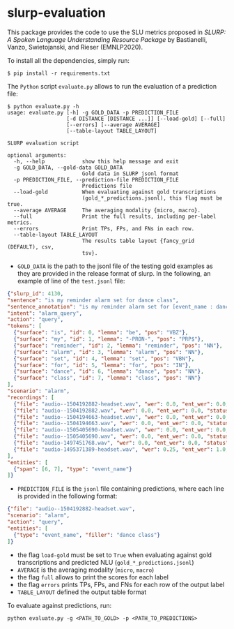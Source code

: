 # slurp-evaluation

This package provides the code to use the SLU metrics proposed in *SLURP: A Spoken Language Understanding Resource Package* by Bastianelli, Vanzo, Swietojanski, and Rieser (EMNLP2020).

To install all the dependencies, simply run:
```shell script
$ pip install -r requirements.txt
```

The `Python` script `evaluate.py` allows to run the evaluation of a prediction file:

```shell script
$ python evaluate.py -h
usage: evaluate.py [-h] -g GOLD_DATA -p PREDICTION_FILE
                   [-d DISTANCE [DISTANCE ...]] [--load-gold] [--full]
                   [--errors] [--average AVERAGE]
                   [--table-layout TABLE_LAYOUT]

SLURP evaluation script

optional arguments:
  -h, --help            show this help message and exit
  -g GOLD_DATA, --gold-data GOLD_DATA
                        Gold data in SLURP jsonl format
  -p PREDICTION_FILE, --prediction-file PREDICTION_FILE
                        Predictions file
  --load-gold           When evaluating against gold transcriptions
                        (gold_*_predictions.jsonl), this flag must be true.
  --average AVERAGE     The averaging modality {micro, macro}.
  --full                Print the full results, including per-label metrics.
  --errors              Print TPs, FPs, and FNs in each row.
  --table-layout TABLE_LAYOUT
                        The results table layout {fancy_grid (DEFAULT), csv,
                        tsv}.
```

 * `GOLD_DATA` is the path to the jsonl file of the testing gold examples as they are provided in the release format of slurp. In the following, an example of line of the `test.jsonl` file:
```json
{"slurp_id": 4130,
"sentence": "is my reminder alarm set for dance class",
"sentence_annotation": "is my reminder alarm set for [event_name : dance class]",
"intent": "alarm_query",
"action": "query",
"tokens": [
  {"surface": "is", "id": 0, "lemma": "be", "pos": "VBZ"},
  {"surface": "my", "id": 1, "lemma": "-PRON-", "pos": "PRP$"},
  {"surface": "reminder", "id": 2, "lemma": "reminder", "pos": "NN"},
  {"surface": "alarm", "id": 3, "lemma": "alarm", "pos": "NN"},
  {"surface": "set", "id": 4, "lemma": "set", "pos": "VBN"},
  {"surface": "for", "id": 5, "lemma": "for", "pos": "IN"},
  {"surface": "dance", "id": 6, "lemma": "dance", "pos": "NN"},
  {"surface": "class", "id": 7, "lemma": "class", "pos": "NN"}
],
"scenario": "alarm",
"recordings": [
  {"file": "audio--1504192882-headset.wav", "wer": 0.0, "ent_wer": 0.0, "status": "correct"},
  {"file": "audio--1504192882.wav", "wer": 0.0, "ent_wer": 0.0, "status": "correct"},
  {"file": "audio--1504194663-headset.wav", "wer": 0.0, "ent_wer": 0.0, "status": "correct"},
  {"file": "audio--1504194663.wav", "wer": 0.0, "ent_wer": 0.0, "status": "correct"},
  {"file": "audio--1505405690-headset.wav", "wer": 0.0, "ent_wer": 0.0, "status": "correct"},
  {"file": "audio--1505405690.wav", "wer": 0.0, "ent_wer": 0.0, "status": "correct"},
  {"file": "audio-1497451768.wav", "wer": 0.0, "ent_wer": 0.0, "status": "correct"},
  {"file": "audio-1495371389-headset.wav", "wer": 0.25, "ent_wer": 1.0, "status": "correct"}
],
"entities": [
  {"span": [6, 7], "type": "event_name"}
]}
```
 * `PREDICTION_FILE` is the `jsonl` file containing predictions, where each line is provided in the following format:
```json
{"file": "audio--1504192882-headset.wav",
"scenario": "alarm",
"action": "query",
"entities": [
  {"type": "event_name", "filler": "dance class"}
]}
```
 * the flag `load-gold` must be set to `True` when evaluating against gold transcriptions and predicted NLU (`gold_*_predictions.jsonl`)
 * `AVERAGE` is the averaging modality (`micro`, `macro`)
 * the flag `full` allows to print the scores for each label
 * the flag `errors` prints TPs, FPs, and FNs for each row of the output label
 * `TABLE_LAYOUT` defined the output table format

To evaluate against predictions, run:
```shell script
python evaluate.py -g <PATH_TO_GOLD> -p <PATH_TO_PREDICTIONS>
```
